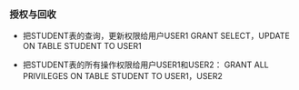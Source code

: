 ### 授权与回收

- 把STUDENT表的查询，更新权限给用户USER1
    GRANT SELECT，UPDATE  ON TABLE STUDENT TO  USER1

- 把STUDENT表的所有操作权限给用户USER1和USER2：
    GRANT ALL PRIVILEGES ON TABLE STUDENT TO USER1，USER2
